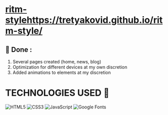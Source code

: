 # [ritm-style](https://tretyakovid.github.io/ritm-style/)https://tretyakovid.github.io/ritm-style/
## 🔭 Done :

1) Several pages created (home, news, blog)
2) Optimization for different devices at my own discretion
3) Added animations to elements at my discretion

# TECHNOLOGIES USED 📌
![HTML5](https://img.shields.io/static/v1?style=for-the-badge&message=HTML5&color=E34F26&logo=HTML5&logoColor=FFFFFF&label=)
![CSS3](https://img.shields.io/static/v1?style=for-the-badge&message=CSS3&color=1572B6&logo=CSS3&logoColor=FFFFFF&label=)
![JavaScript](https://img.shields.io/static/v1?style=for-the-badge&message=JavaScript&color=222222&logo=JavaScript&logoColor=F7DF1E&label=)
![Google Fonts](https://img.shields.io/static/v1?style=for-the-badge&message=Google+Fonts&color=4285F4&logo=Google+Fonts&logoColor=FFFFFF&label=)

